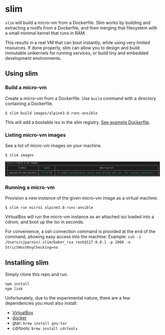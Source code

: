 # slim

`slim` will build a micro-vm from a Dockerfile. Slim works by building and extracting a rootfs from a Dockerfile, and then merging that filesystem with a small minimal kernel that runs in RAM.

This results in a real VM that can boot instantly, while using very limited resources. If done properly, slim can allow you to design and build immutable unikernels for running services, or build tiny and embedded development environments.

## Using slim


### Build a micro-vm

Create a micro-vm from a Dockerfile. Use `build` command with a directory containing a Dockerfile.

```
$ slim build images/alpine3.8-runc-ansible
```

This will add a bootable iso in the slim registry. [See example Dockerfile](https://github.com/ottomatica/slim/tree/master/images/alpine3.8-runc-ansible).

### Listing micro-vm images

See a list of micro-vm images on your machine.

```
$ slim images
```

![images command](doc/img/images.png)

### Running a micro-vm

Provision a new instance of the given micro-vm image as a virtual machine.

```
$ slim run micro1 alpine3.8-runc-ansible
```

VirtualBox will run the micro-vm instance as an attached iso loaded into a cdrom, and boot up the iso in seconds.

For convenience, a ssh connection command is provided at the end of the command, allowing easy access into the machine:
Example: `ssh -i /Users/cjparnin/.slim/baker_rsa root@127.0.0.1 -p 2008 -o StrictHostKeyChecking=no`

## Installing slim

Simply clone this repo and run.

```
npm install
npm link
```

Unfortunately, due to the experimental nature, there are a few dependencies you must also install:

* [VirtualBox](https://www.virtualbox.org/wiki/Downloads)
* [docker](https://docs.docker.com/install/)
* gtar: `brew install gnu-tar`
* cdrtools: `brew install cdrtools`
